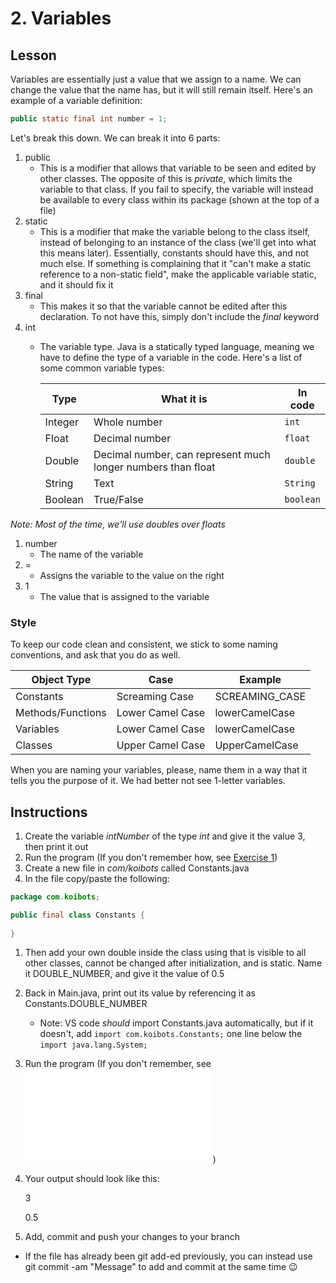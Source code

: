 # 2. Variables

## Lesson

Variables are essentially just a value that we assign to a name. We can change the value that the name has, but it will still remain itself. Here's an example of a variable definition:
```java
public static final int number = 1;
```
Let's break this down. We can break it into 6 parts:
1. public
    - This is a modifier that allows that variable to be seen and edited by other classes. The opposite of this is *private*, which limits the variable to that class. If you fail to specify, the variable will instead be available to every class within its package (shown at the top of a file)
2. static
   - This is a modifier that make the variable belong to the class itself, instead of belonging to an instance of the class (we'll get into what this means later). Essentially, constants should have this, and not much else. If something is complaining that it "can't make a static reference to a non-static field", make the applicable variable static, and it should fix it
3. final
    - This makes it so that the variable cannot be edited after this declaration. To not have this, simply don't include the *final* keyword
4. int
    - The variable type. Java is a statically typed language, meaning we have to define the type of a variable in the code. Here's a list of some common variable types:

      |Type|What it is|In code|
      |---|---|---|
      |Integer|Whole number|`int`|
      |Float|Decimal number|`float`|
      |Double|Decimal number, can represent much longer numbers than float|`double`|
      |String|Text|`String`|
      |Boolean|True/False|`boolean`|
*Note: Most of the time, we'll use doubles over floats*
  
1. number
    - The name of the variable
2. =
    - Assigns the variable to the value on the right
3. 1
    - The value that is assigned to the variable

### Style

To keep our code clean and consistent, we stick to some naming conventions, and ask that you do as well.

|Object Type|Case|Example|
|---|---|---|
|Constants|Screaming Case|SCREAMING_CASE|
|Methods/Functions|Lower Camel Case|lowerCamelCase|
|Variables|Lower Camel Case|lowerCamelCase|
|Classes|Upper Camel Case|UpperCamelCase|

When you are naming your variables, please, name them in a way that it tells you the purpose of it. We had better not see 1-letter variables. 

## Instructions
1. Create the variable *intNumber* of the type *int* and give it the value 3, then print it out
2. Run the program (If you don't remember how, see [Exercise 1](Task-1.md))
3. Create a new file in *com/koibots* called Constants.java
4. In the file copy/paste the following:
```java
package com.koibots;

public final class Constants {
    
}
```
1. Then add your own double inside the class using that is visible to all other classes, cannot be changed after initialization, and is static. Name it DOUBLE_NUMBER, and give it the value of 0.5
2. Back in Main.java, print out its value by referencing it as Constants.DOUBLE_NUMBER
   - Note: VS code *should* import Constants.java automatically, but if it doesn't, add `import com.koibots.Constants;` one line below the `import java.lang.System;`
3. Run the program (If you don't remember, see ![Lesson 1](HelloWorld.md))
4. Your output should look like this:

    3
   
    0.5

5.  Add, commit and push your changes to your branch
   - If the file has already been git add-ed previously, you can instead use git commit -am "Message" to add and commit at the same time :wink: